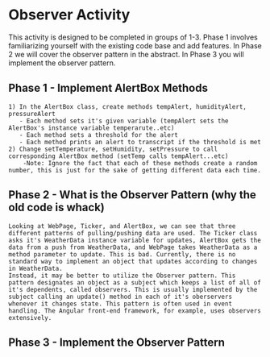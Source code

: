 # Observer Activity

This activity is designed to be completed in groups of 1-3. Phase 1 involves familiarizing yourself with the existing code base and add features. In Phase 2 we will cover the observer pattern in the abstract. In Phase 3 you will implement the observer pattern.

## Phase 1 - Implement AlertBox Methods 
    1) In the AlertBox class, create methods tempAlert, humidityAlert, pressureAlert
       - Each method sets it's given variable (tempAlert sets the AlertBox's instance variable temperarute..etc) 
       - Each method sets a threshold for the alert
       - Each method prints an alert to transcript if the threshold is met 
    2) Change setTemperature, setHumidity, setPressure to call corresponding AlertBox method (setTemp calls tempAlert...etc) 
        -Note: Ignore the fact that each of these methods create a random number, this is just for the sake of getting different data each time. 

## Phase 2 - What is the Observer Pattern (why the old code is whack) 
    Looking at WebPage, Ticker, and AlertBox, we can see that three different patterns of pulling/pushing data are used. The Ticker class asks it's WeatherData instance variable for updates, AlertBox gets the data from a push from WeatherData, and WebPage takes WeatherData as a method parameter to update. This is bad. Currently, there is no standard way to implement an object that updates according to changes in WeatherData. 
    Instead, it may be better to utilize the Observer pattern. This pattern designates an object as a subject which keeps a list of all of it's dependents, called observers. This is usually implemented by the subject calling an update() method in each of it's oberservers whenever it changes state. This pattern is often used in event handling. The Angular front-end framework, for example, uses observers extensively. 
## Phase 3 - Implement the Observer Pattern


